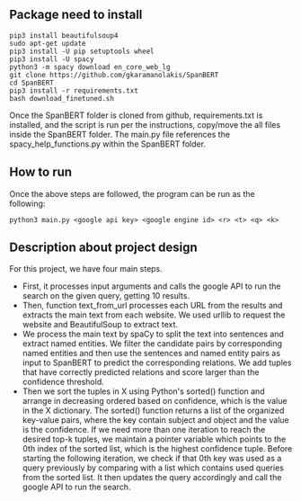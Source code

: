 
## Package need to install 
```
pip3 install beautifulsoup4 
sudo apt-get update
pip3 install -U pip setuptools wheel
pip3 install -U spacy
python3 -m spacy download en_core_web_lg 
git clone https://github.com/gkaramanolakis/SpanBERT
cd SpanBERT
pip3 install -r requirements.txt
bash download_finetuned.sh
```
Once the SpanBERT folder is cloned from github, requirements.txt is installed, and the script is run per the instructions, copy/move the all files inside the SpanBERT folder. The main.py file references the spacy_help_functions.py within the SpanBERT folder. 

## How to run 
Once the above steps are followed, the program can be run as the following:
```
python3 main.py <google api key> <google engine id> <r> <t> <q> <k>
```

## Description about project design 
For this project, we have four main steps.

- First, it processes input arguments and calls the google API to run the search on the given query, getting 10 results.
- Then, function text_from_url processes each URL from the results and extracts the main text from each website.  We used urllib to request the website and BeautifulSoup to extract text. 
- We process the main text by spaCy to split the text into sentences and extract named entities.  We filter the candidate pairs by corresponding named entities and then use the sentences and named entity pairs as input to SpanBERT to predict the corresponding relations. We add tuples that have correctly predicted relations and score larger than the confidence threshold. 
- Then we sort the tuples in X using Python's sorted() function and arrange in decreasing ordered based on confidence, which is the value in the X dictionary. The sorted() function returns a list of the organized key-value pairs, where the key contain subject and object and the value is the confidence. If we need more than one iteration to reach the desired top-k tuples, we maintain a pointer variable which points to the 0th index of the sorted list, which is the highest confidence tuple. Before starting the following iteration, we check if that 0th key was used as a query previously by comparing with a list which contains used queries from the sorted list. It then updates the query accordingly and call the google API to run the search. 
 
